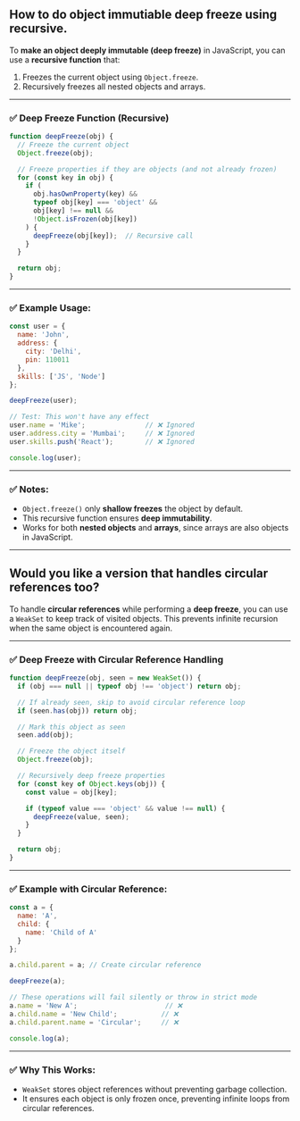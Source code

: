 ## How to do object immutiable deep freeze using recursive.

To **make an object deeply immutable (deep freeze)** in JavaScript, you can use a **recursive function** that:

1. Freezes the current object using `Object.freeze`.
2. Recursively freezes all nested objects and arrays.

---

### ✅ Deep Freeze Function (Recursive)

```js
function deepFreeze(obj) {
  // Freeze the current object
  Object.freeze(obj);

  // Freeze properties if they are objects (and not already frozen)
  for (const key in obj) {
    if (
      obj.hasOwnProperty(key) &&
      typeof obj[key] === 'object' &&
      obj[key] !== null &&
      !Object.isFrozen(obj[key])
    ) {
      deepFreeze(obj[key]);  // Recursive call
    }
  }

  return obj;
}
```

---

### ✅ Example Usage:

```js
const user = {
  name: 'John',
  address: {
    city: 'Delhi',
    pin: 110011
  },
  skills: ['JS', 'Node']
};

deepFreeze(user);

// Test: This won't have any effect
user.name = 'Mike';               // ❌ Ignored
user.address.city = 'Mumbai';     // ❌ Ignored
user.skills.push('React');        // ❌ Ignored

console.log(user);
```

---

### ✅ Notes:

* `Object.freeze()` only **shallow freezes** the object by default.
* This recursive function ensures **deep immutability**.
* Works for both **nested objects** and **arrays**, since arrays are also objects in JavaScript.

---

## Would you like a version that handles **circular references** too?

To handle **circular references** while performing a **deep freeze**, you can use a `WeakSet` to keep track of visited objects. This prevents infinite recursion when the same object is encountered again.

---

### ✅ Deep Freeze with Circular Reference Handling

```js
function deepFreeze(obj, seen = new WeakSet()) {
  if (obj === null || typeof obj !== 'object') return obj;

  // If already seen, skip to avoid circular reference loop
  if (seen.has(obj)) return obj;

  // Mark this object as seen
  seen.add(obj);

  // Freeze the object itself
  Object.freeze(obj);

  // Recursively deep freeze properties
  for (const key of Object.keys(obj)) {
    const value = obj[key];

    if (typeof value === 'object' && value !== null) {
      deepFreeze(value, seen);
    }
  }

  return obj;
}
```

---

### ✅ Example with Circular Reference:

```js
const a = {
  name: 'A',
  child: {
    name: 'Child of A'
  }
};

a.child.parent = a; // Create circular reference

deepFreeze(a);

// These operations will fail silently or throw in strict mode
a.name = 'New A';                      // ❌
a.child.name = 'New Child';           // ❌
a.child.parent.name = 'Circular';     // ❌

console.log(a);
```

---

### ✅ Why This Works:

* `WeakSet` stores object references without preventing garbage collection.
* It ensures each object is only frozen once, preventing infinite loops from circular references.
